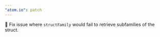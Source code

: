 ```yaml
---
"atom.io": patch
---
```


🐛 Fix issue where `structFamily` would fail to retrieve subfamilies of the struct.
